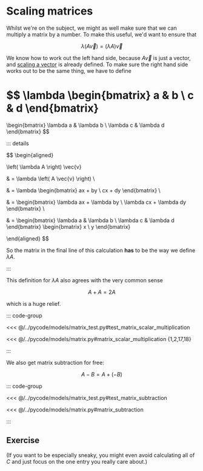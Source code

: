 # Scaling matrices

Whilst we're on the subject, we might as well make sure that we can multiply a
matrix by a number. To make this useful, we'd want to ensure that

$$
\lambda \left( A \vec{v} \right) = \left( \lambda A \right) \vec{v}
$$

We know how to work out the left hand side, because $A\vec{v}$ is just a vector,
and [scaling a vector](../vectors/scaling-vectors) is already defined. To make
sure the right hand side works out to be the same thing, we have to define

$$
\lambda
\begin{bmatrix}
a & b \\ c & d
\end{bmatrix}
=
\begin{bmatrix}
\lambda a & \lambda b \\ \lambda c & \lambda d
\end{bmatrix}
$$

::: details

$$
\begin{aligned}

\left( \lambda A \right) \vec{v}

& = \lambda \left( A \vec{v} \right) \\

& =
\lambda
\begin{bmatrix}
ax + by \\ cx + dy
\end{bmatrix} \\

& =
\begin{bmatrix}
\lambda ax + \lambda by \\ \lambda cx + \lambda dy
\end{bmatrix} \\

& =
\begin{bmatrix}
\lambda a & \lambda b \\ \lambda c & \lambda d
\end{bmatrix}
\begin{bmatrix}
x \\ y
\end{bmatrix}

\end{aligned}
$$

So the matrix in the final line of this calculation **has** to be the way we
define $\lambda A$.

:::

This definition for $\lambda A$ also agrees with the very common sense

$$
A + A = 2A
$$

which is a huge relief.

::: code-group

<<< @/../pycode/models/matrix_test.py#test_matrix_scalar_multiplication

<<< @/../pycode/models/matrix.py#matrix_scalar_multiplication {1,2,17,18}

:::

We also get matrix subtraction for free:

$$
A - B = A + (-B)
$$

::: code-group

<<< @/../pycode/models/matrix_test.py#test_matrix_subtraction

<<< @/../pycode/models/matrix.py#matrix_subtraction

:::

## Exercise

<Exercise id="scaling-matrices" />

(If you want to be especially sneaky, you might even avoid calculating all of
$C$ and just focus on the one entry you really care about.)
